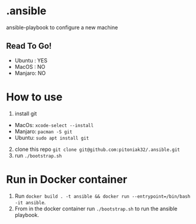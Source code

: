 # .ansible
ansible-playbook to configure a new machine

## Read To Go!
- Ubuntu : YES
- MacOS  : NO
- Manjaro: NO

# How to use
1. install git 
  - MacOs: `xcode-select --install`
  - Manjaro: `pacman -S git`
  - Ubuntu: `sudo apt install git`
2. clone this repo `git clone git@github.com:pitoniak32/.ansible.git`
3. run `./bootstrap.sh`

# Run in Docker container
1. Run `docker build . -t ansible && docker run --entrypoint=/bin/bash -it ansible`.
2. From in the docker container run `./bootstrap.sh` to run the ansible playbook.
